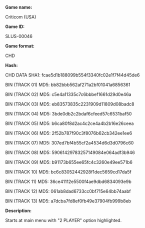 ﻿**Game name:**

Criticom (USA)

**Game ID:**

SLUS-00046

**Game format:**

CHD

**Hash:**

CHD DATA SHA1: fcae5d1b188099b554f3340fc02e1f7f44d45de6

BIN (TRACK 01) MD5: bb82bbb562af271a2bf01041a6856361

BIN (TRACK 02) MD5: c5e4a11335c7c6bbbef1661d29d0e46a

BIN (TRACK 03) MD5: eb83573835c2231909d11809d08badc8

BIN (TRACK 04) MD5: 3bde0db2c2bdaf6cfeed57c6531baf50

BIN (TRACK 05) MD5: b6ca80f8d2ac4c2ce4a4b2b16e26ceea

BIN (TRACK 06) MD5: 2f52b787f90c3f8076b62cb342ee1ee6

BIN (TRACK 07) MD5: 307ed7bf4b55cf2a4534d6d3d0796c60

BIN (TRACK 08) MD5: 59061429783257149084e064adf3b946

BIN (TRACK 09) MD5: b91173b655ee65fc4c3260e49ee571b6

BIN (TRACK 10) MD5: bc6c83052442928f1dec5659cd17da5f

BIN (TRACK 11) MD5: 36ce41112e5500f4ae9dbd6834093e9b

BIN (TRACK 12) MD5: 061ab8dad6733cc0bf715e64bb74aabf

BIN (TRACK 13) MD5: a7dcba7fd8ef0fb49e37904fb999b8eb

**Description:**

Starts at main menu with "2 PLAYER" option highlighted.